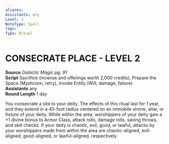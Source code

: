 ```yaml
---
aliases: 
Assistants: any
Level: 2
NoteType: Spell
tags: 
Type: Ritual 
---
```

# CONSECRATE PLACE - LEVEL 2
**Source** _Galactic Magic pg. 91_  
**Script** Sacrifice (incense and offerings worth 2,000 credits), Prepare the Space (Mysticism; retry), Invoke Entity (Will; damage, failure)  
**Assistants** any  
**Round Length** 1 day

You consecrate a site to your deity. The effects of this ritual last for 1 year, and they extend in a 40-foot radius centered on an immobile shrine, altar, or fixture of your deity. While within the area, worshippers of your deity gain a +1 divine bonus to Armor Class, attack rolls, damage rolls, saving throws, and skill checks. If your deity is chaotic, evil, good, or lawful, attacks by your worshippers made from within the area are chaotic-aligned, evil-aligned, good-aligned, or lawful-aligned, respectively.